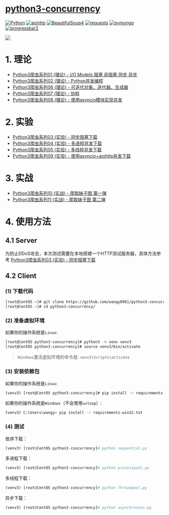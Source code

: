 # [python3-concurrency](http://www.madmalls.com/blog/category/python3-spider/)

[![Python](https://img.shields.io/badge/python-v3.4%2B-blue.svg)](https://www.python.org/)
[![aiohttp](https://img.shields.io/badge/aiohttp-v3.3.2-brightgreen.svg)](https://aiohttp.readthedocs.io/en/stable/)
[![BeautifulSoup4](https://img.shields.io/badge/BeautifulSoup4-v4.6.3-orange.svg)](https://pypi.org/project/beautifulsoup4/)
[![requests](https://img.shields.io/badge/requests-v2.19.1-yellow.svg)](http://docs.python-requests.org/en/master/)
[![pymongo](https://img.shields.io/badge/pymongo-v3.7.1-red.svg)](https://pypi.org/project/pymongo/)
[![progressbar2](https://img.shields.io/badge/progressbar2-v3.38.0-lightgrey.svg)](https://pypi.org/project/progressbar2/)


![](http://www.madmalls.com/api/medias/uploaded/python3-concurrency-1016d526.png)


# 1. 理论

- [Python3爬虫系列01 (理论) - I/O Models 阻塞 非阻塞 同步 异步](http://www.madmalls.com/blog/post/io-models/)
- [Python3爬虫系列02 (理论) - Python并发编程](http://www.madmalls.com/blog/post/concurrent-programming-for-python/)
- [Python3爬虫系列06 (理论) - 可迭代对象、迭代器、生成器](http://www.madmalls.com/blog/post/iterable-iterator-and-generator-in-python/)
- [Python3爬虫系列07 (理论) - 协程](http://www.madmalls.com/blog/post/coroutine-in-python/)
- [Python3爬虫系列08 (理论) - 使用asyncio模块实现并发](http://www.madmalls.com/blog/post/asyncio-howto-in-python3/)


# 2. 实验

- [Python3爬虫系列03 (实验) - 同步阻塞下载](http://www.madmalls.com/blog/post/sequential-download-for-python/)
- [Python3爬虫系列04 (实验) - 多进程并发下载](http://www.madmalls.com/blog/post/multi-process-for-python3/)
- [Python3爬虫系列05 (实验) - 多线程并发下载](http://www.madmalls.com/blog/post/multi-thread-for-python/)
- [Python3爬虫系列09 (实验) - 使用asyncio+aiohttp并发下载](http://www.madmalls.com/blog/post/aiohttp-howto-in-python3/)


# 3. 实战

- [Python3爬虫系列10 (实战) - 爬取妹子图 第一弹](http://www.madmalls.com/blog/post/python3-concurrency-pics-01/)
- [Python3爬虫系列11 (实战) - 爬取妹子图 第二弹](http://www.madmalls.com/blog/post/python3-concurrency-pics-02/)


# 4. 使用方法

## 4.1 Server

为防止DDoS攻击，本次测试需要在本地搭建一个HTTP测试服务器，具体方法参考 [Python3爬虫系列03 (实验) - 同步阻塞下载](http://www.madmalls.com/blog/post/sequential-download-for-python/)

## 4.2 Client

### (1) 下载代码

```bash
[root@CentOS ~]# git clone https://github.com/wangy8961/python3-concurrency.git
[root@CentOS ~]# cd python3-concurrency/
```

### (2) 准备虚拟环境

如果你的操作系统是`Linux`:

```bash
[root@CentOS python3-concurrency]# python3 -m venv venv3
[root@CentOS python3-concurrency]# source venv3/bin/activate
```

> `Windows`激活虚拟环境的命令是: `venv3\Scripts\activate`

### (3) 安装依赖包

如果你的操作系统是`Linux`:

```bash
(venv3) [root@CentOS python3-concurrency]# pip install -r requirements-linux.txt
```

如果你的操作系统是`Windows`（不会使用`uvloop`）:

```bash
(venv3) C:\Users\wangy> pip install -r requirements-win32.txt
```

### (4) 测试

依序下载：

```python
(venv3) [root@CentOS python3-concurrency]# python sequential.py
```

多进程下载：

```python
(venv3) [root@CentOS python3-concurrency]# python processpool.py
```

多线程下载：

```python
(venv3) [root@CentOS python3-concurrency]# python threadpool.py
```

异步下载：

```python
(venv3) [root@CentOS python3-concurrency]# python asynchronous.py
```